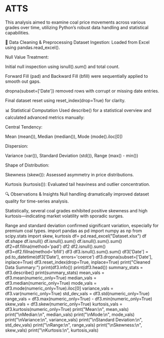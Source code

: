 # ATTS
This analysis aimed to examine coal price movements across various grades over time, utilizing Python’s robust data handling and statistical capabilities.

🧼 Data Cleaning & Preprocessing
Dataset Ingestion: Loaded from Excel using pandas.read_excel().

Null Value Treatment:

Initial null inspection using isnull().sum() and total count.

Forward Fill (pad) and Backward Fill (bfill) were sequentially applied to smooth out gaps.

dropna(subset=['Date']) removed rows with corrupt or missing date entries.

Final dataset reset using reset_index(drop=True) for clarity.

📊 Statistical Computation
Used describe() for a statistical overview and calculated advanced metrics manually:

Central Tendency:

Mean (mean()), Median (median()), Mode (mode().iloc[0])

Dispersion:

Variance (var()), Standard Deviation (std()), Range (max() - min())

Shape of Distribution:

Skewness (skew()): Assessed asymmetry in price distributions.

Kurtosis (kurtosis()): Evaluated tail heaviness and outlier concentration.

🔍 Observations & Insights
Null handling dramatically improved dataset quality for time-series analysis.

Statistically, several coal grades exhibited positive skewness and high kurtosis—indicating market volatility with sporadic surges.

Range and standard deviation confirmed significant variation, especially for premium coal types.
import pandas as pd
import numpy as np
from scipy.stats import skew, kurtosis
df= pd.read_excel("Dataset.xlsx")
df
df.shape
df.isnull()
df.isnull().sum()
df.isnull().sum().sum()
df2=df.fillna(method='pad')
df2
df2.isnull().sum()
df3=df2.fillna(method='bfill')
df3
df3.isnull().sum().sum()
df3['Date'] = pd.to_datetime(df3['Date'], errors='coerce')
df3.dropna(subset=['Date'], inplace=True)
df3.reset_index(drop=True, inplace=True)
print("Cleaned Data Summary:")
print(df3.info())
print(df3.head())
summary_stats = df3.describe()
print(summary_stats)
mean_vals = df3.mean(numeric_only=True)
median_vals = df3.median(numeric_only=True)
mode_vals = df3.mode(numeric_only=True).iloc[0]
variance_vals = df3.var(numeric_only=True)
std_dev_vals = df3.std(numeric_only=True)
range_vals = df3.max(numeric_only=True) - df3.min(numeric_only=True)
skew_vals = df3.skew(numeric_only=True)
kurtosis_vals = df3.kurtosis(numeric_only=True)
print("Mean:\n", mean_vals)
print("\nMedian:\n", median_vals)
print("\nMode:\n", mode_vals)
print("\nVariance:\n", variance_vals)
print("\nStandard Deviation:\n", std_dev_vals)
print("\nRange:\n", range_vals)
print("\nSkewness:\n", skew_vals)
print("\nKurtosis:\n", kurtosis_vals)
